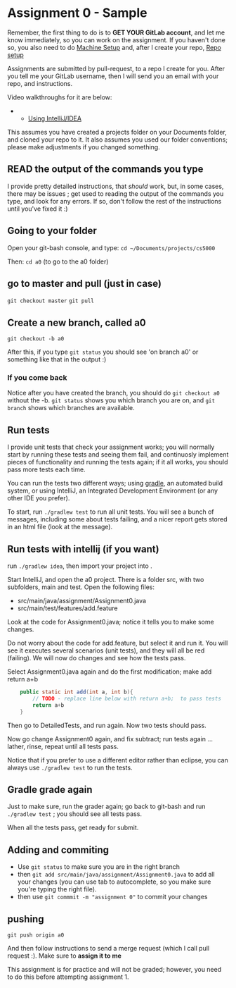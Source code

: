 Assignment 0 - Sample
===

Remember, the first thing to do is to **GET YOUR GitLab account**, and let me know immediately, so you can work on the assignment. If you haven't done so, you also need to do [Machine Setup](../../../content/Setup.md) and, after I create your repo, [Repo setup](../../../content/RepoSetup.md)

Assignments are submitted by pull-request, to a repo I create for you. After you tell me your GitLab username, then I will send you an email with your repo, and instructions.


Video walkthroughs for it are below:
* 	 - [Using IntelliJ/IDEA](https://youtu.be/O0YJXXNqlYE)

This assumes you have created a projects folder on your Documents folder, and cloned your repo to it. It also assumes you used our folder conventions; please make adjustments if you changed something.

## READ the output of the commands you type

I provide pretty detailed instructions, that *should* work, but, in some cases, there may be issues ; get used to reading the output of the commands you type, and look for any errors. If so, don't follow the rest of the instructions until you've fixed it :)

## Going to your folder
Open your git-bash console, and type:
```cd ~/Documents/projects/cs5000```

Then: ```cd a0``` (to go to the a0 folder)

## go to master and pull (just in case)
```git checkout master```
```git pull```

## Create a new branch, called a0
```
git checkout -b a0
```

After this, if you type `git status` you should see 'on branch a0' or something like that in the output :)

### If you come back
Notice after you have created the branch, you should do ```git checkout a0``` without the -b. ```git status``` shows you which branch you are on, and ```git branch``` shows which branches are available.

## Run tests

I provide unit tests that check your assignment works; you will normally start by running these tests and seeing them fail, and continuosly implement pieces of functionality and running the tests again; if it all works, you should pass more tests each time.

You can run the tests two different ways; using [gradle](http://gradle.org), an automated build system, or using IntelliJ, an Integrated Development Environment (or any other IDE you prefer).

To start, run ```./gradlew test``` to run all unit tests. You will see a bunch of messages, including some about tests failing, and a nicer report gets stored in an html file (look at the message).



## Run tests with intellij (if you want)

run ```./gradlew idea```, then import your project into .

Start IntelliJ, and open the a0 project. There is a folder src, with two subfolders, main and test. Open the following files: 
+ src/main/java/assignment/Assignment0.java
+ src/main/test/features/add.feature

Look at the code for Assignment0.java; notice it tells you to make some changes. 


Do not worry about the code for add.feature, but select it and run it. You will see it executes several scenarios (unit tests), and they will all be red (failing). We will now do changes and see how the tests pass.

Select Assignment0.java again and do the first modification; make add return a+b 
```java
	public static int add(int a, int b){
		// TODO - replace line below with return a+b;  to pass tests 
		return a+b
	}
```

Then go to DetailedTests, and run again. Now two tests should pass.

Now go change Assignment0 again, and fix subtract; run tests again ... lather, rinse, repeat until all tests pass.

Notice that if you prefer to use a different editor rather than eclipse, you can always use ```./gradlew test``` to run the tests.


## Gradle grade again

Just to make sure, run the grader again; go back to git-bash and run ```./gradlew test``` ; you should see all tests pass.

When all the tests pass, get ready for submit.

## Adding and commiting

+ Use ```git status``` to make sure you are in the right branch
+ then ```git add src/main/java/assignment/Assignment0.java``` to add all your changes (you can use tab to autocomplete, so you make sure you're typing the right file).  
+ then use ```git commmit -m "assignment 0"``` to commit your changes

## pushing
```git push origin a0```

And then follow instructions to send a merge request (which I call pull request :). Make sure to **assign it to me**

This assignment is for practice and will not be graded; however, you need to do this before attempting assignment 1. 
